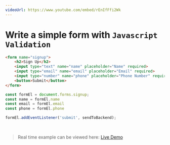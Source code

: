 ```yaml
---
videoUrl: https://www.youtube.com/embed/rEnIfFfi2Wk
---
```


# Write a simple form with `Javascript Validation`	

<v-clicks>

```html
<form name="signup">
    <h2>Sign Up</h2>
    <input type="text" name="name" placeholder="Name" required>
    <input type="email" name="email" placeholder="Email" required>
    <input type="number" name="phone" placeholder="Phone Number" required>
    <button>Submit</button>
</form>
```

```js
const formEl = document.forms.signup;
const name = formEl.name
const email = formEl.email
const phone = formEl.phone

formEl.addEventListener('submit', sendToBackend);
```

<br class="my-10"/>

> Real time example can be viewed here: <a href="/practices/A40.html" target="_blank">Live Demo</a>

</v-clicks>
